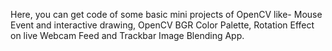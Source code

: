 Here, you can get code of some basic mini projects of OpenCV like-
Mouse Event and interactive drawing, OpenCV BGR Color Palette, Rotation Effect on live Webcam Feed and Trackbar Image Blending App.
